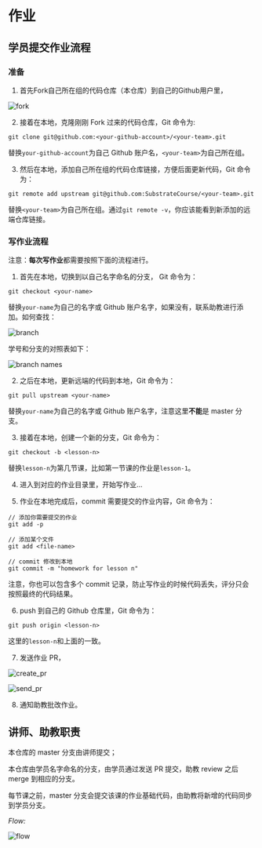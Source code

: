 # 作业

## 学员提交作业流程

### 准备

1. 首先Fork自己所在组的代码仓库（本仓库）到自己的Github用户里，

![fork](./fork.png)

2. 接着在本地，克隆刚刚 Fork 过来的代码仓库，Git 命令为:

```
git clone git@github.com:<your-github-account>/<your-team>.git
```

替换`your-github-account`为自己 Github 账户名，`<your-team>`为自己所在组。

3. 然后在本地，添加自己所在组的代码仓库链接，方便后面更新代码，Git 命令为：

```
git remote add upstream git@github.com:SubstrateCourse/<your-team>.git
```

替换`<your-team>`为自己所在组。通过`git remote -v`，你应该能看到新添加的远端仓库链接。

### 写作业流程

注意：**每次写作业**都需要按照下面的流程进行。

1. 首先在本地，切换到以自己名字命名的分支， Git 命令为：

```
git checkout <your-name>
```

替换`your-name`为自己的名字或 Github 账户名字，如果没有，联系助教进行添加。如何查找：

![branch](branch.png)

学号和分支的对照表如下：

![branch names](branch_names.png)

2. 之后在本地，更新远端的代码到本地，Git 命令为：

```
git pull upstream <your-name>
```

替换`your-name`为自己的名字或 Github 账户名字，注意这里**不能**是 master 分支。

3. 接着在本地，创建一个新的分支，Git 命令为：

```
git checkout -b <lesson-n>
```

替换`lesson-n`为第几节课，比如第一节课的作业是`lesson-1`。

4. 进入到对应的作业目录里，开始写作业...

5. 作业在本地完成后，commit 需要提交的作业内容，Git 命令为：

```shell
// 添加你需要提交的作业
git add -p

// 添加某个文件
git add <file-name>

// commit 修改到本地
git commit -m "homework for lesson n"
```

注意，你也可以包含多个 commit 记录，防止写作业的时候代码丢失，评分只会按照最终的代码结果。

6. push 到自己的 Github 仓库里，Git 命令为：

```
git push origin <lesson-n>
```

这里的`lesson-n`和上面的一致。

7. 发送作业 PR，

![create_pr](./create_pr.png)

![send_pr](./send_pr.png)

8. 通知助教批改作业。

## 讲师、助教职责

本仓库的 master 分支由讲师提交；

本仓库由学员名字命名的分支，由学员通过发送 PR 提交，助教 review 之后 merge 到相应的分支。

每节课之前，master 分支会提交该课的作业基础代码，由助教将新增的代码同步到学员分支。

_Flow:_

![flow](./course_flow.png)
